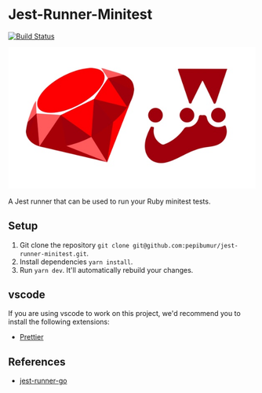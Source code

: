 # Jest-Runner-Minitest

[![Build Status](https://travis-ci.org/pepibumur/jest-runner-minitest.svg?branch=master)](https://travis-ci.org/pepibumur/jest-runner-minitest)

![logo](assets/logo.jpg)

A Jest runner that can be used to run your Ruby minitest tests.

## Setup

1. Git clone the repository `git clone git@github.com:pepibumur/jest-runner-minitest.git`.
2. Install dependencies `yarn install`.
3. Run `yarn dev`. It'll automatically rebuild your changes.

## vscode

If you are using vscode to work on this project, we'd recommend you to install the following extensions:

* [Prettier](https://marketplace.visualstudio.com/items?itemName=esbenp.prettier-vscode)

## References

* [jest-runner-go](https://github.com/MaximeHeckel/jest-runner-go)
